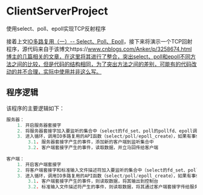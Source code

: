 # ClientServerProject
使用select、poll、epoll实现TCP反射程序

接着上文[IO多路复用（一）-- Select、Poll、Epoll](https://segmentfault.com/a/1190000016400053)，接下来将演示一个TCP回射程序，源代码来自于该博文https://www.cnblogs.com/Anker/p/3258674.html博主的几篇相关的文章，在这里将其进行了整合，突出select、poll和epoll不同方法之间的比较，但是代码的结构相同，为了突出方法之间的差别，可能有的代码改动的并不合理，实际中使用并非这么写。

## 程序逻辑

该程序的主要逻辑如下：

```c
服务器：
	1. 开启服务器套接字
	2. 将服务器套接字加入要监听的集合中（select的fd_set、poll的pollfd、epoll调用epoll_ctl）
	3. 进入循环，调用IO多路复用的API函数（select/poll/epoll_create），如果有事件产生：
		3.1. 服务器套接字产生的事件，添加新的客户端到监听集合中
		3.2. 客户端套接字产生的事件，读取数据，并立马回传给客户端
		
客户端：
	1. 开启客户端套接字
	2. 将客户端套接字和标准输入文件描述符加入要监听的集合中（select的fd_set、poll的pollfd、epoll调用epoll_ctl）
	3. 进入循环，调用IO多路复用的API函数（select/poll/epoll_create），如果有事件产生：
		3.1. 客户端套接字产生的事件，则读取数据，将其输出到控制台
		3.2. 标准输入文件描述符产生的事件，则读取数据，将其通过客户端套接字传给服务器
```
